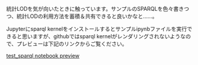 統計LODを気が向いたときに触っています。サンプルのSPARQLを色々書きつつ、統計LODの利用方法を蓄積＆共有できると良いかなと……。


Jupyterにsparql kernelをインストールするとサンプルipynbファイルを実行できると思いますが、githubではsparql kernelがレンダリングされないようなので、プレビューは下記のリンクからご覧ください。


[test_sparql notebook preview](http://nbviewer.jupyter.org/github/dogrunjp/hello_estat_lod/blob/master/index.ipynb)